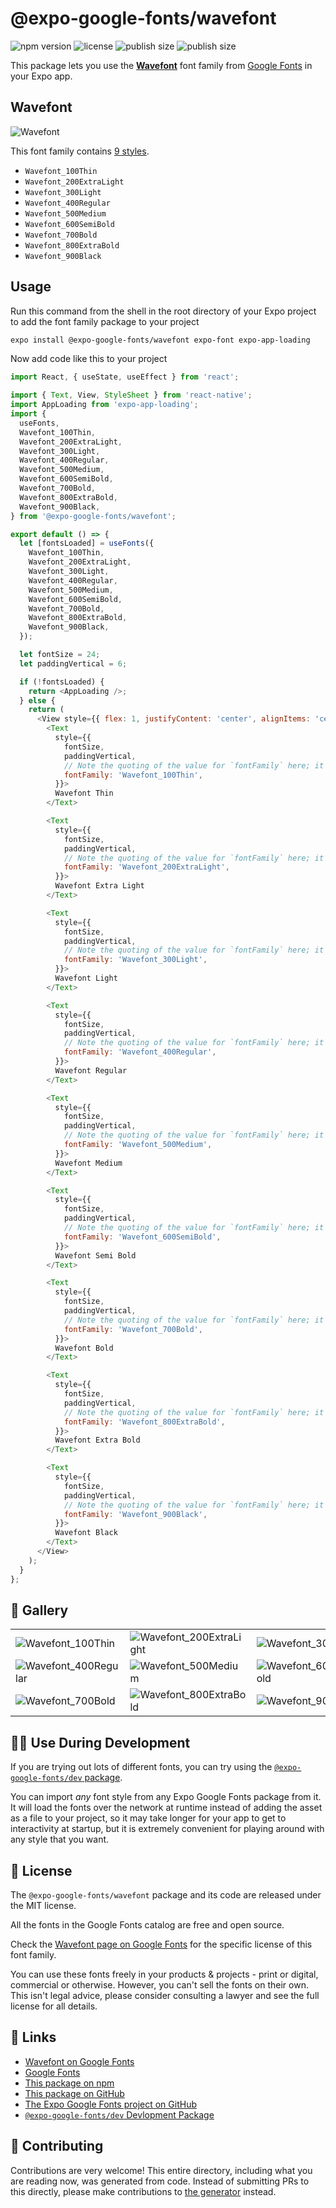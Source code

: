 # @expo-google-fonts/wavefont

![npm version](https://flat.badgen.net/npm/v/@expo-google-fonts/wavefont)
![license](https://flat.badgen.net/github/license/expo/google-fonts)
![publish size](https://flat.badgen.net/packagephobia/install/@expo-google-fonts/wavefont)
![publish size](https://flat.badgen.net/packagephobia/publish/@expo-google-fonts/wavefont)

This package lets you use the [**Wavefont**](https://fonts.google.com/specimen/Wavefont) font family from [Google Fonts](https://fonts.google.com/) in your Expo app.

## Wavefont

![Wavefont](./font-family.png)

This font family contains [9 styles](#-gallery).

- `Wavefont_100Thin`
- `Wavefont_200ExtraLight`
- `Wavefont_300Light`
- `Wavefont_400Regular`
- `Wavefont_500Medium`
- `Wavefont_600SemiBold`
- `Wavefont_700Bold`
- `Wavefont_800ExtraBold`
- `Wavefont_900Black`

## Usage

Run this command from the shell in the root directory of your Expo project to add the font family package to your project
```sh
expo install @expo-google-fonts/wavefont expo-font expo-app-loading
```

Now add code like this to your project
```js
import React, { useState, useEffect } from 'react';

import { Text, View, StyleSheet } from 'react-native';
import AppLoading from 'expo-app-loading';
import {
  useFonts,
  Wavefont_100Thin,
  Wavefont_200ExtraLight,
  Wavefont_300Light,
  Wavefont_400Regular,
  Wavefont_500Medium,
  Wavefont_600SemiBold,
  Wavefont_700Bold,
  Wavefont_800ExtraBold,
  Wavefont_900Black,
} from '@expo-google-fonts/wavefont';

export default () => {
  let [fontsLoaded] = useFonts({
    Wavefont_100Thin,
    Wavefont_200ExtraLight,
    Wavefont_300Light,
    Wavefont_400Regular,
    Wavefont_500Medium,
    Wavefont_600SemiBold,
    Wavefont_700Bold,
    Wavefont_800ExtraBold,
    Wavefont_900Black,
  });

  let fontSize = 24;
  let paddingVertical = 6;

  if (!fontsLoaded) {
    return <AppLoading />;
  } else {
    return (
      <View style={{ flex: 1, justifyContent: 'center', alignItems: 'center' }}>
        <Text
          style={{
            fontSize,
            paddingVertical,
            // Note the quoting of the value for `fontFamily` here; it expects a string!
            fontFamily: 'Wavefont_100Thin',
          }}>
          Wavefont Thin
        </Text>

        <Text
          style={{
            fontSize,
            paddingVertical,
            // Note the quoting of the value for `fontFamily` here; it expects a string!
            fontFamily: 'Wavefont_200ExtraLight',
          }}>
          Wavefont Extra Light
        </Text>

        <Text
          style={{
            fontSize,
            paddingVertical,
            // Note the quoting of the value for `fontFamily` here; it expects a string!
            fontFamily: 'Wavefont_300Light',
          }}>
          Wavefont Light
        </Text>

        <Text
          style={{
            fontSize,
            paddingVertical,
            // Note the quoting of the value for `fontFamily` here; it expects a string!
            fontFamily: 'Wavefont_400Regular',
          }}>
          Wavefont Regular
        </Text>

        <Text
          style={{
            fontSize,
            paddingVertical,
            // Note the quoting of the value for `fontFamily` here; it expects a string!
            fontFamily: 'Wavefont_500Medium',
          }}>
          Wavefont Medium
        </Text>

        <Text
          style={{
            fontSize,
            paddingVertical,
            // Note the quoting of the value for `fontFamily` here; it expects a string!
            fontFamily: 'Wavefont_600SemiBold',
          }}>
          Wavefont Semi Bold
        </Text>

        <Text
          style={{
            fontSize,
            paddingVertical,
            // Note the quoting of the value for `fontFamily` here; it expects a string!
            fontFamily: 'Wavefont_700Bold',
          }}>
          Wavefont Bold
        </Text>

        <Text
          style={{
            fontSize,
            paddingVertical,
            // Note the quoting of the value for `fontFamily` here; it expects a string!
            fontFamily: 'Wavefont_800ExtraBold',
          }}>
          Wavefont Extra Bold
        </Text>

        <Text
          style={{
            fontSize,
            paddingVertical,
            // Note the quoting of the value for `fontFamily` here; it expects a string!
            fontFamily: 'Wavefont_900Black',
          }}>
          Wavefont Black
        </Text>
      </View>
    );
  }
};

```

## 🔡 Gallery


||||
|-|-|-|
|![Wavefont_100Thin](./Wavefont_100Thin.ttf.png)|![Wavefont_200ExtraLight](./Wavefont_200ExtraLight.ttf.png)|![Wavefont_300Light](./Wavefont_300Light.ttf.png)||
|![Wavefont_400Regular](./Wavefont_400Regular.ttf.png)|![Wavefont_500Medium](./Wavefont_500Medium.ttf.png)|![Wavefont_600SemiBold](./Wavefont_600SemiBold.ttf.png)||
|![Wavefont_700Bold](./Wavefont_700Bold.ttf.png)|![Wavefont_800ExtraBold](./Wavefont_800ExtraBold.ttf.png)|![Wavefont_900Black](./Wavefont_900Black.ttf.png)||


## 👩‍💻 Use During Development

If you are trying out lots of different fonts, you can try using the [`@expo-google-fonts/dev` package](https://github.com/expo/google-fonts/tree/master/font-packages/dev#readme).

You can import *any* font style from any Expo Google Fonts package from it. It will load the fonts
over the network at runtime instead of adding the asset as a file to your project, so it may take longer
for your app to get to interactivity at startup, but it is extremely convenient
for playing around with any style that you want.

## 📖 License

The `@expo-google-fonts/wavefont` package and its code are released under the MIT license.

All the fonts in the Google Fonts catalog are free and open source.

Check the [Wavefont page on Google Fonts](https://fonts.google.com/specimen/Wavefont) for the specific license of this font family.

You can use these fonts freely in your products & projects - print or digital, commercial or otherwise. However, you can't sell the fonts on their own. This isn't legal advice, please consider consulting a lawyer and see the full license for all details.

## 🔗 Links

- [Wavefont on Google Fonts](https://fonts.google.com/specimen/Wavefont)
- [Google Fonts](https://fonts.google.com/)
- [This package on npm](https://www.npmjs.com/package/@expo-google-fonts/wavefont)
- [This package on GitHub](https://github.com/expo/google-fonts/tree/master/font-packages/wavefont)
- [The Expo Google Fonts project on GitHub](https://github.com/expo/google-fonts)
- [`@expo-google-fonts/dev` Devlopment Package](https://github.com/expo/google-fonts/tree/master/font-packages/dev)

## 🤝 Contributing

Contributions are very welcome! This entire directory, including what you are reading now, was generated from code. Instead of submitting PRs to this directly, please make contributions to [the generator](https://github.com/expo/google-fonts/tree/master/packages/generator) instead.
